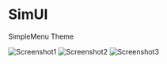 # SimUI
SimpleMenu Theme

![Screenshot1](https://user-images.githubusercontent.com/6025373/129362366-40c913d5-e0f9-49bf-b3da-700c4e6629c6.png)
![Screenshot2](https://user-images.githubusercontent.com/6025373/129362371-e078166d-bcc1-43fa-b2f8-4bfc9bbb1ace.png)
![Screenshot3](https://user-images.githubusercontent.com/6025373/129362373-2cea8d41-87aa-49e1-8317-1281fe556a41.png)
